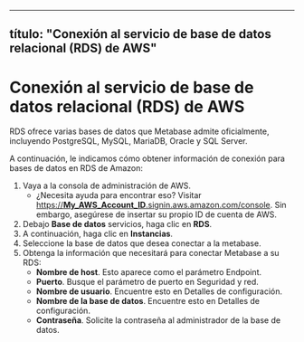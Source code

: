 ***

## título: "Conexión al servicio de base de datos relacional (RDS) de AWS"

# Conexión al servicio de base de datos relacional (RDS) de AWS

RDS ofrece varias bases de datos que Metabase admite oficialmente, incluyendo PostgreSQL, MySQL, MariaDB, Oracle y SQL Server.

A continuación, le indicamos cómo obtener información de conexión para bases de datos en RDS de Amazon:

1.  Vaya a la consola de administración de AWS.
    *   ¿Necesita ayuda para encontrar eso? Visitar [https://**My_AWS_Account_ID**.signin.aws.amazon.com/console](https://\*\*My_AWS_Account_ID\*\*.signin.aws.amazon.com/console). Sin embargo, asegúrese de insertar su propio ID de cuenta de AWS.
2.  Debajo **Base de datos** servicios, haga clic en **RDS**.
3.  A continuación, haga clic en **Instancias**.
4.  Seleccione la base de datos que desea conectar a la metabase.
5.  Obtenga la información que necesitará para conectar Metabase a su RDS:
    *   **Nombre de host**. Esto aparece como el parámetro Endpoint.
    *   **Puerto**. Busque el parámetro de puerto en Seguridad y red.
    *   **Nombre de usuario**. Encuentre esto en Detalles de configuración.
    *   **Nombre de la base de datos**. Encuentre esto en Detalles de configuración.
    *   **Contraseña**. Solicite la contraseña al administrador de la base de datos.
